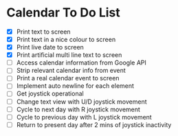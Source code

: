 # Calendar To Do List

- [x] Print text to screen
- [x] Print text in a nice colour to screen
- [x] Print live date to screen
- [x] Print artificial multi line text to screen
- [ ] Access calendar information from Google API
- [ ] Strip relevant calendar info from event
- [ ] Print a real calendar event to screen
- [ ] Implement auto newline for each element
- [ ] Get joystick operational
- [ ] Change text view with U/D joystick movement
- [ ] Cycle to next day with R joystick movement
- [ ] Cycle to previous day with L joystick movement
- [ ] Return to present day after 2 mins of joystick inactivity
